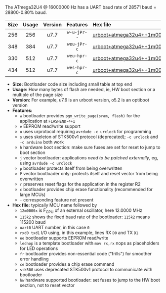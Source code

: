 The ATmega32U4 @ 16000000 Hz has a UART baud rate of 28571 baud = 28800-0.80% baud.

|Size|Usage|Version|Features|Hex file|
|:-:|:-:|:-:|:-:|:--|
|256|256|u7.7|`w-u-jPr--`|[urboot+atmega32u4++1m0000x++++1k8_uart0_rxd2_txd3_lednop_fr.hex](https://raw.githubusercontent.com/stefanrueger/urboot.hex/main/mcus/atmega32u4/external_oscillator/fcpu++1m0000_Hz/br++++1k8_bps/urboot+atmega32u4++1m0000x++++1k8_uart0_rxd2_txd3_lednop_fr.hex)|
|348|384|u7.7|`weu-jPr-c`|[urboot+atmega32u4++1m0000x++++1k8_uart0_rxd2_txd3_ee_lednop_fr_ce.hex](https://raw.githubusercontent.com/stefanrueger/urboot.hex/main/mcus/atmega32u4/external_oscillator/fcpu++1m0000_Hz/br++++1k8_bps/urboot+atmega32u4++1m0000x++++1k8_uart0_rxd2_txd3_ee_lednop_fr_ce.hex)|
|330|512|u7.7|`weu-hpr-c`|[urboot+atmega32u4++1m0000x++++1k8_uart0_rxd2_txd3_ee_lednop_fr_ce_hw.hex](https://raw.githubusercontent.com/stefanrueger/urboot.hex/main/mcus/atmega32u4/external_oscillator/fcpu++1m0000_Hz/br++++1k8_bps/urboot+atmega32u4++1m0000x++++1k8_uart0_rxd2_txd3_ee_lednop_fr_ce_hw.hex)|
|434|512|u7.7|`wes-hpr-c`|[urboot+atmega32u4++1m0000x++++1k8_uart0_rxd2_txd3_ee_lednop_fr_ce_stk500_hw.hex](https://raw.githubusercontent.com/stefanrueger/urboot.hex/main/mcus/atmega32u4/external_oscillator/fcpu++1m0000_Hz/br++++1k8_bps/urboot+atmega32u4++1m0000x++++1k8_uart0_rxd2_txd3_ee_lednop_fr_ce_stk500_hw.hex)|

- **Size:** Bootloader code size including small table at top end
- **Usage:** How many bytes of flash are needed, ie, HW boot section or a multiple of the page size
- **Version:** For example, u7.6 is an urboot version, o5.2 is an optiboot version
- **Features:**
  + `w` bootloader provides `pgm_write_page(sram, flash)` for the application at `FLASHEND-4+1`
  + `e` EEPROM read/write support
  + `u` uses urprotocol requiring `avrdude -c urclock` for programming
  + `s` uses skeleton of STK500v1 protocol (deprecated); `-c urclock` and `-c arduino` both work
  + `h` hardware boot section: make sure fuses are set for reset to jump to boot section
  + `j` vector bootloader: applications *need to be patched externally*, eg, using `avrdude -c urclock`
  + `p` bootloader protects itself from being overwritten
  + `P` vector bootloader only: protects itself and reset vector from being overwritten
  + `r` preserves reset flags for the application in the register R2
  + `c` bootloader provides chip erase functionality (recommended for large MCUs)
  + `-` corresponding feature not present
- **Hex file:** typically MCU name followed by
  + `12m0000x` is F<sub>CPU</sub> of an external oscillator, here 12.0000 MHz
  + `115k2` shows the fixed baud rate of the bootloader: `115k2` means 115200 baud
  + `uart0` UART number, in this case `0`
  + `rxd0 txd1` I/O using, in this example, lines RX `D0` and TX `D1`
  + `ee` bootloader supports EEPROM read/write
  + `lednop` is a template bootloader with `mov rx,rx` nops as placeholders for LED operations
  + `fr` bootloader provides non-essential code ("frills") for smoother error handling
  + `ce` bootloader provides a chip erase command
  + `stk500` uses deprecated STK500v1 protocol to communicate with bootloader
  + `hw` hardware supported bootloader: set fuses to jump to the HW boot section, not to reset vector
